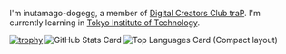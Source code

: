 I'm inutamago-dogegg, a member of [Digital Creators Club traP](https://trap.jp).
I'm currently learning in [Tokyo Institute of Technology](https://educ.titech.ac.jp/cs/eng/).

[![trophy](https://github-profile-trophy.vercel.app/?username=inutamago-dogegg)](https://github.com/ryo-ma/github-profile-trophy)
![GitHub Stats Card](https://github-readme-stats.vercel.app/api?username=inutamago-dogegg)
![Top Languages Card (Compact layout)](https://github-readme-stats.vercel.app/api/top-langs/?username=inutamago-dogegg&layout=compact)
